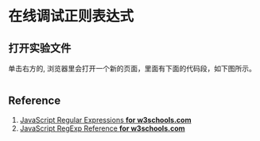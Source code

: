 # 在线调试正则表达式

## 打开实验文件

单击右方的[](), 浏览器里会打开一个新的页面，里面有下面的代码段，如下图所示。

```javascript

```

## Reference

1. [JavaScript Regular Expressions **for w3schools.com**](https://www.w3schools.com/js/js_regexp.asp)
2. [JavaScript RegExp Reference **for w3schools.com**](https://www.w3schools.com/jsref/jsref_obj_regexp.asp)



